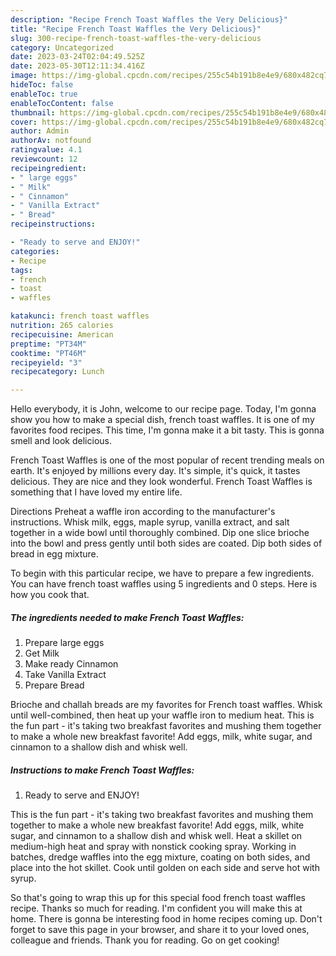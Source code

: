 ```yaml
---
description: "Recipe French Toast Waffles the Very Delicious}"
title: "Recipe French Toast Waffles the Very Delicious}"
slug: 300-recipe-french-toast-waffles-the-very-delicious
category: Uncategorized
date: 2023-03-24T02:04:49.525Z
date: 2023-05-30T12:11:34.416Z
image: https://img-global.cpcdn.com/recipes/255c54b191b8e4e9/680x482cq70/french-toast-waffles-recipe-main-photo.jpg
hideToc: false
enableToc: true
enableTocContent: false
thumbnail: https://img-global.cpcdn.com/recipes/255c54b191b8e4e9/680x482cq70/french-toast-waffles-recipe-main-photo.jpg
cover: https://img-global.cpcdn.com/recipes/255c54b191b8e4e9/680x482cq70/french-toast-waffles-recipe-main-photo.jpg
author: Admin
authorAv: notfound
ratingvalue: 4.1
reviewcount: 12
recipeingredient:
- " large eggs"
- " Milk"
- " Cinnamon"
- " Vanilla Extract"
- " Bread"
recipeinstructions:

- "Ready to serve and ENJOY!"
categories:
- Recipe
tags:
- french
- toast
- waffles

katakunci: french toast waffles 
nutrition: 265 calories
recipecuisine: American
preptime: "PT34M"
cooktime: "PT46M"
recipeyield: "3"
recipecategory: Lunch

---
```



Hello everybody, it is John, welcome to our recipe page. Today, I'm gonna show you how to make a special dish, french toast waffles. It is one of my favorites food recipes. This time, I'm gonna make it a bit tasty. This is gonna smell and look delicious.

French Toast Waffles is one of the most popular of recent trending meals on earth. It's enjoyed by millions every day. It's simple, it's quick, it tastes delicious. They are nice and they look wonderful. French Toast Waffles is something that I have loved my entire life.

Directions Preheat a waffle iron according to the manufacturer&#39;s instructions. Whisk milk, eggs, maple syrup, vanilla extract, and salt together in a wide bowl until thoroughly combined. Dip one slice brioche into the bowl and press gently until both sides are coated. Dip both sides of bread in egg mixture.


To begin with this particular recipe, we have to prepare a few ingredients. You can have french toast waffles using 5 ingredients and 0 steps. Here is how you cook that.

<!--inarticleads1-->

##### The ingredients needed to make French Toast Waffles:

1. Prepare  large eggs
1. Get  Milk
1. Make ready  Cinnamon
1. Take  Vanilla Extract
1. Prepare  Bread


Brioche and challah breads are my favorites for French toast waffles. Whisk until well-combined, then heat up your waffle iron to medium heat. This is the fun part - it&#39;s taking two breakfast favorites and mushing them together to make a whole new breakfast favorite! Add eggs, milk, white sugar, and cinnamon to a shallow dish and whisk well. 

<!--inarticleads2-->

##### Instructions to make French Toast Waffles:


1. Ready to serve and ENJOY!

This is the fun part - it&#39;s taking two breakfast favorites and mushing them together to make a whole new breakfast favorite! Add eggs, milk, white sugar, and cinnamon to a shallow dish and whisk well. Heat a skillet on medium-high heat and spray with nonstick cooking spray. Working in batches, dredge waffles into the egg mixture, coating on both sides, and place into the hot skillet. Cook until golden on each side and serve hot with syrup. 

So that's going to wrap this up for this special food french toast waffles recipe. Thanks so much for reading. I'm confident you will make this at home. There is gonna be interesting food in home recipes coming up. Don't forget to save this page in your browser, and share it to your loved ones, colleague and friends. Thank you for reading. Go on get cooking!
